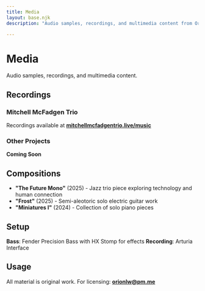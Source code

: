 ```yaml
---
title: Media
layout: base.njk
description: "Audio samples, recordings, and multimedia content from Orion Leidl Wilson's musical projects."

---
```


# Media

Audio samples, recordings, and multimedia content.

## Recordings

### Mitchell McFadgen Trio

Recordings available at **[mitchellmcfadgentrio.live/music](https://mitchellmcfadgentrio.live/music/)**

### Other Projects

**Coming Soon**

## Compositions

- **"The Future Mono"** (2025) - Jazz trio piece exploring technology and human connection
- **"Frost"** (2025) - Semi-aleotoric solo electric guitar work
- **"Miniatures I"** (2024) - Collection of solo piano pieces

## Setup

**Bass**: Fender Precision Bass with HX Stomp for effects
**Recording**: Arturia Interface

## Usage

All material is original work. For licensing: **[orionlw@pm.me](mailto:orionlw@pm.me)**
